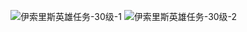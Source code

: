 ![伊索里斯英雄任务-30级-1](../../images/伊索里斯/梦幻龙族攻略-沙漠主线_临时版%202.0.pdf/梦幻龙族攻略-沙漠主线_临时版%202.0-03.png)
![伊索里斯英雄任务-30级-2](../../images/伊索里斯/梦幻龙族攻略-沙漠主线_临时版%202.0.pdf/梦幻龙族攻略-沙漠主线_临时版%202.0-04.png)